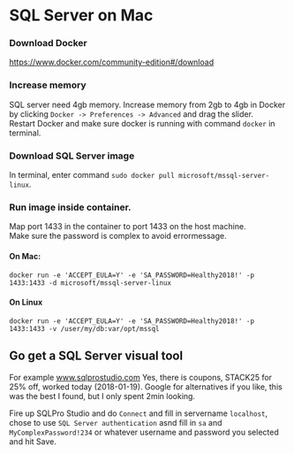 # SQL Server on Mac

### Download Docker
https://www.docker.com/community-edition#/download

### Increase memory
SQL server need 4gb memory. Increase memory from 2gb to 4gb in Docker by clicking `Docker -> Preferences -> Advanced` and drag the slider.  
Restart Docker and make sure docker is running with command `docker` in terminal.

### Download SQL Server image
In terminal, enter command `sudo docker pull microsoft/mssql-server-linux`.

### Run image inside container.
Map port 1433 in the container to port 1433 on the host machine.    
Make sure the password is complex to avoid errormessage.
#### On Mac:
`docker run -e 'ACCEPT_EULA=Y' -e 'SA_PASSWORD=Healthy2018!' -p 1433:1433 -d microsoft/mssql-server-linux` 
#### On Linux
`docker run -e 'ACCEPT_EULA=Y' -e 'SA_PASSWORD=Healthy2018!' -p 1433:1433 -v /user/my/db:var/opt/mssql`   

## Go get a SQL Server visual tool
For example www.sqlprostudio.com
Yes, there is coupons, STACK25 for 25% off, worked today (2018-01-19). Google for alternatives if you like, this was the best I found, but I only spent 2min looking.

Fire up SQLPro Studio and do `Connect` and fill in servername `localhost`, chose to use `SQL Server authentication` asnd fill in `sa` and `MyComplexPassword!234` or whatever username and password you selected and hit Save. 

